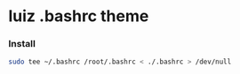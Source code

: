 # luiz .bashrc theme 
 
### Install
```sh
sudo tee ~/.bashrc /root/.bashrc < ./.bashrc > /dev/null
```
